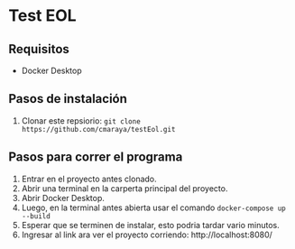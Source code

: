 # Test EOL

## Requisitos
- Docker Desktop 

## Pasos de instalación
1. Clonar este repsiorio: `git clone https://github.com/cmaraya/testEol.git`

## Pasos para correr el programa
1. Entrar en el proyecto antes clonado.
2. Abrir una terminal en la carperta principal del proyecto.
3. Abrir Docker Desktop.
4. Luego, en la terminal antes abierta usar el comando `docker-compose up --build`
5. Esperar que se terminen de instalar, esto podria tardar vario minutos.
6. Ingresar al link ara ver el proyecto corriendo: http://localhost:8080/ 